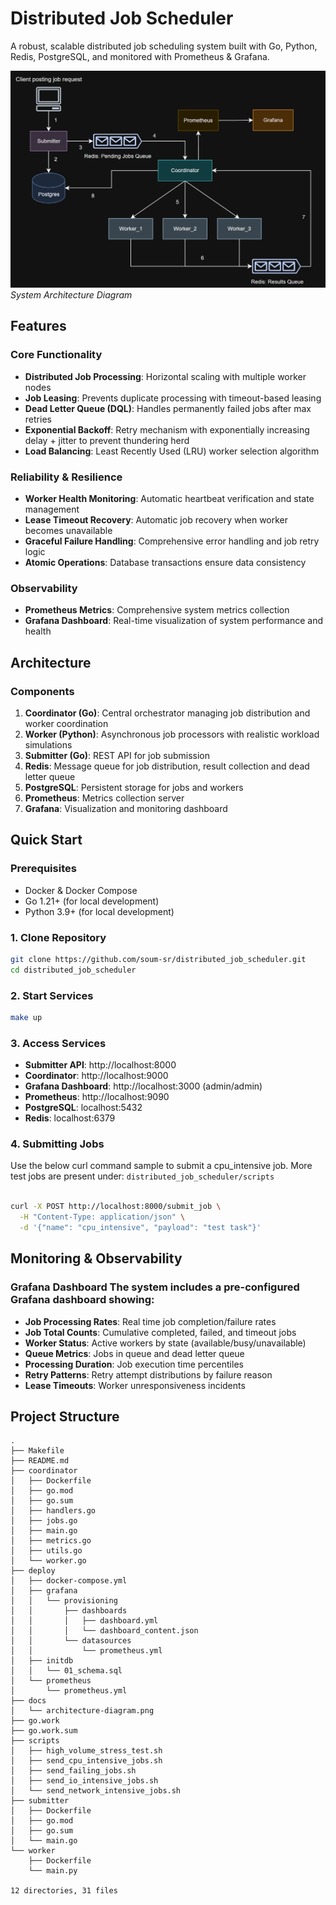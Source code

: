 # Distributed Job Scheduler

A robust, scalable distributed job scheduling system built with Go, Python, Redis, PostgreSQL, and monitored with Prometheus & Grafana.

![Design Architecture](docs/architecture-diagram.png)
*System Architecture Diagram*

## Features

### Core Functionality
- **Distributed Job Processing**: Horizontal scaling with multiple worker nodes
- **Job Leasing**: Prevents duplicate processing with timeout-based leasing
- **Dead Letter Queue (DQL)**: Handles permanently failed jobs after max retries
- **Exponential Backoff**: Retry mechanism with exponentially increasing delay + jitter to prevent thundering herd
- **Load Balancing**: Least Recently Used (LRU) worker selection algorithm

### Reliability & Resilience
- **Worker Health Monitoring**: Automatic heartbeat verification and state management
- **Lease Timeout Recovery**: Automatic job recovery when worker becomes unavailable
- **Graceful Failure Handling**: Comprehensive error handling and job retry logic
- **Atomic Operations**: Database transactions ensure data consistency

### Observability
- **Prometheus Metrics**: Comprehensive system metrics collection
- **Grafana Dashboard**: Real-time visualization of system performance and health

## Architecture

### Components

1. **Coordinator (Go)**: Central orchestrator managing job distribution and worker coordination
2. **Worker (Python)**: Asynchronous job processors with realistic workload simulations
3. **Submitter (Go)**: REST API for job submission
4. **Redis**: Message queue for job distribution, result collection and dead letter queue
5. **PostgreSQL**: Persistent storage for jobs and workers
6. **Prometheus**: Metrics collection server
7. **Grafana**: Visualization and monitoring dashboard

## Quick Start

### Prerequisites
- Docker & Docker Compose
- Go 1.21+ (for local development)
- Python 3.9+ (for local development)

### 1. Clone Repository
```bash
git clone https://github.com/soum-sr/distributed_job_scheduler.git
cd distributed_job_scheduler
```

### 2. Start Services
```bash
make up
```

### 3. Access Services 
- **Submitter API**: http://localhost:8000 
- **Coordinator**: http://localhost:9000 
- **Grafana Dashboard**: http://localhost:3000 (admin/admin) 
- **Prometheus**: http://localhost:9090 
- **PostgreSQL**: localhost:5432
- **Redis**: localhost:6379

### 4. Submitting Jobs

Use the below curl command sample to submit a cpu_intensive job. More test jobs are present under: ```distributed_job_scheduler/scripts```

```bash

curl -X POST http://localhost:8000/submit_job \
  -H "Content-Type: application/json" \
  -d '{"name": "cpu_intensive", "payload": "test task"}'

```
## Monitoring & Observability

### Grafana Dashboard The system includes a pre-configured Grafana dashboard showing: 
- **Job Processing Rates**: Real time job completion/failure rates 
- **Job Total Counts**: Cumulative completed, failed, and timeout jobs 
- **Worker Status**: Active workers by state (available/busy/unavailable) 
- **Queue Metrics**: Jobs in queue and dead letter queue 
- **Processing Duration**: Job execution time percentiles 
- **Retry Patterns**: Retry attempt distributions by failure reason 
- **Lease Timeouts**: Worker unresponsiveness incidents 



## Project Structure
```
.
├── Makefile
├── README.md
├── coordinator
│   ├── Dockerfile
│   ├── go.mod
│   ├── go.sum
│   ├── handlers.go
│   ├── jobs.go
│   ├── main.go
│   ├── metrics.go
│   ├── utils.go
│   └── worker.go
├── deploy
│   ├── docker-compose.yml
│   ├── grafana
│   │   └── provisioning
│   │       ├── dashboards
│   │       │   ├── dashboard.yml
│   │       │   └── dashboard_content.json
│   │       └── datasources
│   │           └── prometheus.yml
│   ├── initdb
│   │   └── 01_schema.sql
│   └── prometheus
│       └── prometheus.yml
├── docs
│   └── architecture-diagram.png
├── go.work
├── go.work.sum
├── scripts
│   ├── high_volume_stress_test.sh
│   ├── send_cpu_intensive_jobs.sh
│   ├── send_failing_jobs.sh
│   ├── send_io_intensive_jobs.sh
│   └── send_network_intensive_jobs.sh
├── submitter
│   ├── Dockerfile
│   ├── go.mod
│   ├── go.sum
│   └── main.go
└── worker
    ├── Dockerfile
    └── main.py

12 directories, 31 files

```
